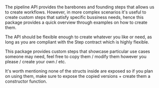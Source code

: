 The pipeline API provides the barebones and founding steps that allows us to create workflows. However, in more complex scenarios it's useful to create custom steps that satisfy specific bussiness needs, hence this package provides a quick overview through examples on how to create them. 

The API should be flexible enough to create whatever you like or need, as long as you are compliant with the Step contract which is highly flexible.

This package provides custom steps that showcase particular use cases someone may need, feel free to copy them / modify them however you please / create your own / etc.

It's worth mentioning none of the structs inside are exposed so if you plan on using them, make sure to expose the copied versions + create them a constructor function.